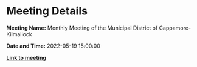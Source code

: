 # Meeting Details

**Meeting Name:** Monthly Meeting of the Municipal District of Cappamore-Kilmallock

**Date and Time:** 2022-05-19 15:00:00

**<a href="https://www.limerick.ie/council/whats-on/monthly-meeting-municipal-district-cappamore-kilmallock-82" target="_blank">Link to meeting</a>**
